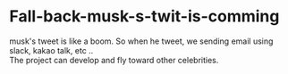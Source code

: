 # Fall-back-musk-s-twit-is-comming
musk's tweet is like a boom. So when he tweet, we sending email using slack, kakao talk, etc .. 
<br>The project can develop and fly toward other celebrities.
